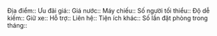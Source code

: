Địa điểm:: 
Ưu đãi giá:: 
Giá nước:: 
Máy chiếu:: 
Số người tối thiểu:: 
Độ dễ kiếm:: 
Giữ xe:: 
Hỗ trợ:: 
Liên hệ:: 
Tiện ích khác:: 
Số lần đặt phòng trong tháng:: 

